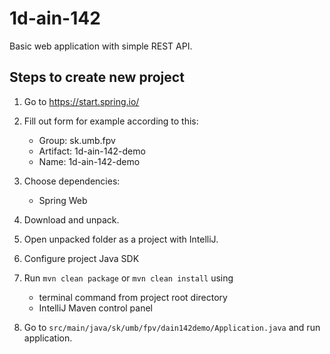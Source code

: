 # 1d-ain-142

Basic web application with simple REST API. 

## Steps to create new project

1. Go to https://start.spring.io/

2. Fill out form for example according to this:
    - Group: sk.umb.fpv
    - Artifact: 1d-ain-142-demo
    - Name: 1d-ain-142-demo

3. Choose dependencies:
    - Spring Web

4. Download and unpack.

5. Open unpacked folder as a project with IntelliJ.

6. Configure project Java SDK 

7. Run ``mvn clean package`` or ``mvn clean install`` using 
   - terminal command from project root directory
   - IntelliJ Maven control panel

8. Go to ``src/main/java/sk/umb/fpv/dain142demo/Application.java`` and run application.
   